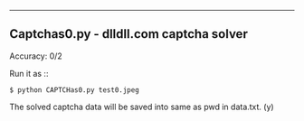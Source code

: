----------------------------------------
Captchas0.py - dlldll.com captcha solver
----------------------------------------

Accuracy: 0/2

Run it as ::

    $ python CAPTCHas0.py test0.jpeg
    
The solved captcha data will be saved into same as pwd in data.txt. (y)
